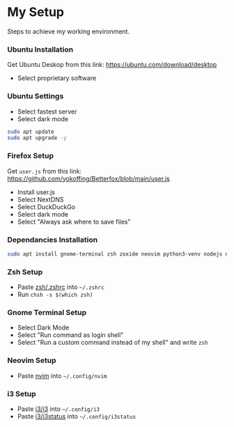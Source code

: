 # My Setup

Steps to achieve my working environment.

### Ubuntu Installation

Get Ubuntu Deskop from this link:
https://ubuntu.com/download/desktop

- Select proprietary software

### Ubuntu Settings

- Select fastest server
- Select dark mode

```bash
sudo apt update
sudo apt upgrade -y
```

### Firefox Setup

Get `user.js` from this link:
https://github.com/yokoffing/Betterfox/blob/main/user.js

- Install user.js
- Select NextDNS 
- Select DuckDuckGo
- Select dark mode
- Select "Always ask where to save files"

### Dependancies Installation

```bash
sudo apt install gnome-terminal zsh zoxide neovim python3-venv nodejs npm i3
```

### Zsh Setup

- Paste [zsh/.zshrc](.zshrc) into `~/.zshrc`
- Run `chsh -s $(which zsh)`

### Gnome Terminal Setup

- Select Dark Mode
- Select "Run command as login shell"
- Select "Run a custom command instead of my shell" and write `zsh`

### Neovim Setup

- Paste [nvim](nvim) into `~/.config/nvim`

### i3 Setup

- Paste [i3/i3](i3) into `~/.config/i3`
- Paste [i3/i3status](i3status) into `~/.config/i3status`




